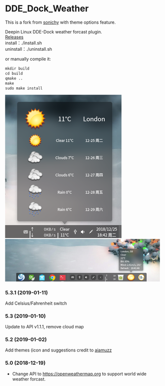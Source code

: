 # DDE_Dock_Weather

This is a fork from [sonichy](https://github.com/sonichy/WEATHER_DDE_DOCK) with theme options feature. 

Deepin Linux DDE-Dock weather forcast plugin.  
[Releases](../../releases/)  
install：./install.sh  
uninstall：./uninstall.sh  

or manually compile it: 
```
mkdir build
cd build
qmake ..
make 
sudo make install
```

![alt](preview.png)  
![alt](FashionMode.png)  

### 5.3.1 (2019-01-11)
Add Celsius/Fahrenheit switch

### 5.3 (2019-01-10)
Update to API v1.1.1, remove cloud map

### 5.2 (2019-01-02)
Add themes (icon and suggestions credit to [aiamuzz](https://github.com/aiamuzz)

### 5.0 (2018-12-19)
* Change API to https://openweathermap.org to support world wide weather forcast.
